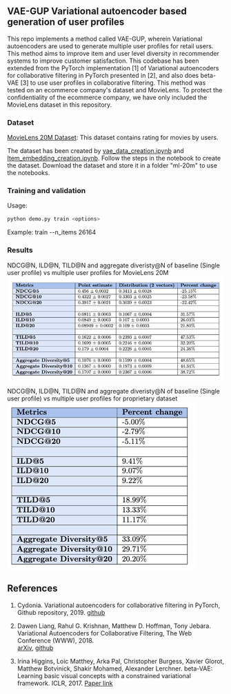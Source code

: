 ## VAE-GUP Variational autoencoder based generation of user profiles

This repo implements a method called VAE-GUP, wherein Variational autoencoders are used to 
generate multiple user profiles for retail users. This method aims to improve item and user 
level diversity in recommender systems to improve customer satisfaction. This codebase has been extended from the PyTorch implementation [1] of Variational autoencoders
for collaborative filtering in PyTorch presented in [2],
and also does beta-VAE [3] to use user profiles in collaborative filtering.
This method was tested on an ecommerce company's dataset and MovieLens. To protect the confidentiality of the ecommerce company, we have only included the MovieLens dataset in this repository.

### Dataset

[MovieLens 20M Dataset](https://grouplens.org/datasets/movielens/20m/): This dataset contains rating for movies by users.

The dataset has been created by [vae_data_creation.ipynb](vae_data_creation.ipynb) and [Item_embedding_creation.ipynb](Item_embedding_creation.ipynb).
Follow the steps in the notebook to create the dataset. Download the dataset and store it in a folder "ml-20m" to use the notebooks.
### Training and validation

Usage: 

```bash
python demo.py train <options>
```

Example: train --n_items 26164

### Results
NDCG@N, ILD@N, TILD@N and aggregate diveristy@N of baseline (Single user profile) vs multiple user profiles for MovieLens 20M
![results_movielens.png](results%2Fresults_movielens.png)

NDCG@N, ILD@N, TILD@N and aggregate diveristy@N of baseline (Single user profile) vs multiple user profiles for proprietary dataset
![results_proprietary_dataset.png](results%2Fresults_proprietary_dataset.png)


## References

1. Cydonia. Variational autoencoders for collaborative filtering in PyTorch,
   Github repository, 2019.
   [github](https://github.com/cydonia999/variational-autoencoders-for-collaborative-filtering-pytorch)

2. Dawen Liang, Rahul G. Krishnan, Matthew D. Hoffman, Tony Jebara. Variational Autoencoders for Collaborative Filtering,
    The Web Conference (WWW), 2018.  
    [arXiv](https://arxiv.org/abs/1802.05814), [github](https://github.com/dawenl/vae_cf)
     
3. Irina Higgins, Loic Matthey, Arka Pal, Christopher Burgess, Xavier Glorot, Matthew Botvinick, Shakir Mohamed, Alexander Lerchner. 
    beta-VAE: Learning basic visual concepts with a constrained variational framework. ICLR, 2017.
    [Paper link](https://openreview.net/forum?id=Sy2fzU9gl)

